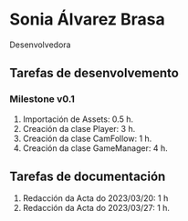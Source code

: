 # Sonia Álvarez Brasa

Desenvolvedora


## Tarefas de desenvolvemento

### Milestone v0.1

1. Importación de Assets: 0.5 h.
1. Creación da clase Player: 3 h.
2. Creación da clase CamFollow: 1 h.
3. Creación da clase GameManager: 4 h.


## Tarefas de documentación

1. Redacción da Acta do 2023/03/20: 1 h
2. Redacción da Acta do 2023/03/27: 1 h.

